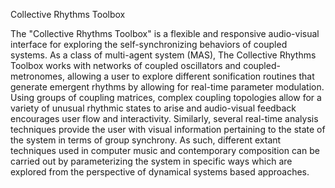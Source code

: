 Collective Rhythms Toolbox 

The "Collective Rhythms Toolbox" is a flexible and responsive audio-visual interface for exploring the self-synchronizing behaviors of coupled systems. 
As a class of multi-agent system (MAS), The Collective Rhythms Toolbox works with networks of coupled oscillators and coupled-metronomes, allowing a user 
to explore different sonification routines that generate emergent rhythms by allowing for real-time parameter modulation. Using groups of coupling matrices, 
complex coupling topologies allow for a variety of unusual rhythmic states to arise and audio-visual feedback encourages user flow and interactivity. 
Similarly, several real-time analysis techniques provide the user with visual information pertaining to the state of the system in terms of group synchrony. 
As such, different extant techniques used in computer music and contemporary composition can be carried out by parameterizing the system in specific ways 
which are explored from the perspective of dynamical systems based approaches.

